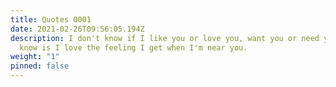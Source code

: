 ```yaml
---
title: Quotes 0001
date: 2021-02-26T09:56:05.194Z
description: I don't know if I like you or love you, want you or need you, all I
  know is I love the feeling I get when I'm near you.
weight: "1"
pinned: false
---
```

